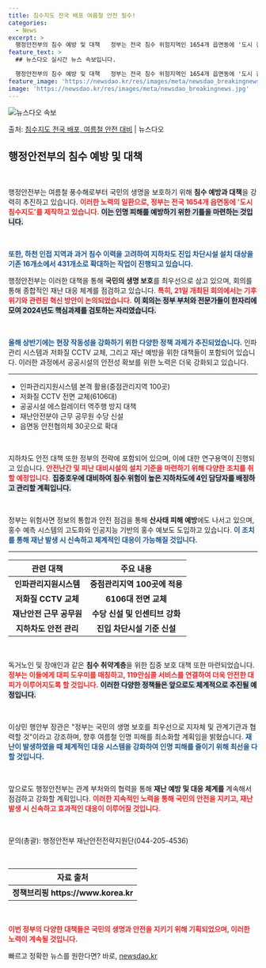 ```yaml
---
title: 침수지도 전국 배포 여름철 안전 필수!
categories:
  - News
excerpt: >
  행정안전부의 침수 예방 및 대책   정부는 전국 침수 위험지역인 1654개 읍면동에 '도시 침수지도'를 제작…
feature_text: >
  ## 뉴스다오 실시간 뉴스 속보입니다.

  행정안전부의 침수 예방 및 대책   정부는 전국 침수 위험지역인 1654개 읍면동에 '도시 침수지도'를 제작…
feature_image: 'https://newsdao.kr/res/images/meta/newsdao_breakingnews.jpg'
image: 'https://newsdao.kr/res/images/meta/newsdao_breakingnews.jpg'
---
```


![뉴스다오 속보](https://newsdao.kr/res/images/meta/newsdao_breakingnews.jpg)

<p>출처: <a href="https://newsdao.kr/4365" rel="dofollow">침수지도 전국 배포, 여름철 안전 대비</a> | 뉴스다오</p>

<h2 data-ke-size="size26">행정안전부의 침수 예방 및 대책</h2>

<p data-ke-size="size16">&nbsp;</p> 

행정안전부는 여름철 풍수해로부터 국민의 생명을 보호하기 위해 **침수 예방과 대책**을 강력히 추진하고 있습니다. <b><span style="color: #ee2323;">이러한 노력의 일환으로, 정부는 전국 1654개 읍면동에 '도시 침수지도'를 제작하고 있습니다.</span></b> <b><span style="background-color: #21538527;">이는 인명 피해를 예방하기 위한 기틀을 마련하는 것입니다.</span></b> 

<p data-ke-size="size16">&nbsp;</p>

<b><span style="color: #1a5490;">또한, 하천 인접 지역과 과거 침수 이력을 고려하여 지하차도 진입 차단시설 설치 대상을 기존 16개소에서 431개소로 확대하는 작업이 진행되고 있습니다.</span></b>

행정안전부는 이러한 대책을 통해 **국민의 생명 보호**를 최우선으로 삼고 있으며, 회의를 통해 종합적인 재난 대응 체계를 점검하고 있습니다. <b><span style="color: #ee2323;">특히, 21일 개최된 회의에서는 기후위기와 관련된 혁신 방안이 논의되었습니다.</span></b> <b><span style="background-color: #21538527;">이 회의는 정부 부처와 전문가들이 한자리에 모여 2024년도 핵심과제를 검토하는 자리였습니다.</span></b>

<p data-ke-size="size16">&nbsp;</p>

<b><span style="color: #1a5490;">올해 상반기에는 현장 작동성을 강화하기 위한 다양한 정책 과제가 추진되었습니다.</span></b> 인파 관리 시스템과 저화질 CCTV 교체, 그리고 재난 예방을 위한 대책들이 포함되어 있습니다. 이러한 과정에서 공공시설의 안전성 확보를 위한 노력은 더욱 강화되고 있습니다. 

<hr>

<ul>
<li>인파관리지원시스템 본격 활용(중점관리지역 100곳)</li>
<li>저화질 CCTV 전면 교체(6106대)</li>
<li>공공시설 에스컬레이터 역주행 방지 대책</li>
<li>재난안전분야 근무 공무원 수당 신설</li>
<li>읍면동 안전협의체 30곳으로 확대</li>
</ul>

<p data-ke-size="size16">&nbsp;</p>

지하차도 안전 대책 또한 정부의 전략에 포함되어 있으며, 이에 대한 연구용역이 진행되고 있습니다. <b><span style="color: #ee2323;">안전난간 및 피난 대비시설의 설치 기준을 마련하기 위해 다양한 조치를 취할 예정입니다.</span></b> <b><span style="background-color: #21538527;">집중호우에 대비하여 침수 위험이 높은 지하차도에 4인 담당자를 배정하고 관리할 계획입니다.</span></b>

<p data-ke-size="size16">&nbsp;</p>

정부는 위험사면 정보의 통합과 안전 점검을 통해 **산사태 피해 예방**에도 나서고 있으며, 홍수 예측 시스템의 고도화와 인공지능 기반의 홍수 예보도 도입하고 있습니다. <b><span style="color: #1a5490;">이 조치를 통해 재난 발생 시 신속하고 체계적인 대응이 가능해질 것입니다.</span></b>

<hr>

<table style="width: 100%;">
    <thead>
        <tr>
            <th style="text-align: center; height: 30px;">관련 대책</th>
            <th style="text-align: center; height: 30px;">주요 내용</th>
        </tr>
    </thead>
    <tbody>
        <tr>
            <td style="text-align: center; height: 17px;"><b>인파관리지원시스템</b></td>
            <td style="text-align: center; height: 17px;"><b>중점관리지역 100곳에 적용</b></td>
        </tr>
        <tr>
            <td style="text-align: center; height: 17px;"><b>저화질 CCTV 교체</b></td>
            <td style="text-align: center; height: 17px;"><b>6106대 전면 교체</b></td>
        </tr>
        <tr>
            <td style="text-align: center; height: 17px;"><b>재난안전 근무 공무원</b></td>
            <td style="text-align: center; height: 17px;"><b>수당 신설 및 인센티브 강화</b></td>
        </tr>
        <tr>
            <td style="text-align: center; height: 17px;"><b>지하차도 안전 관리</b></td>
            <td style="text-align: center; height: 17px;"><b>진입 차단시설 기준 신설</b></td>
        </tr>
    </tbody>
</table>

<p data-ke-size="size16">&nbsp;</p>

독거노인 및 장애인과 같은 **침수 취약계층**을 위한 집중 보호 대책 또한 마련되었습니다. <b><span style="color: #ee2323;">정부는 이들에게 대피 도우미를 매칭하고, 119안심콜 서비스를 연결하여 더욱 안전한 대피가 이루어지도록 할 것입니다.</span></b> <b><span style="background-color: #21538527;">이러한 다양한 정책들은 앞으로도 체계적으로 추진될 예정입니다.</span></b> 

<p data-ke-size="size16">&nbsp;</p>

이상민 행안부 장관은 "정부는 국민의 생명 보호를 최우선으로 지자체 및 관계기관과 협력할 것"이라고 강조하며, 향후 여름철 인명 피해를 최소화할 계획임을 밝혔습니다. <b><span style="color: #1a5490;">재난이 발생하였을 때 체계적인 대응 시스템을 강화하여 인명 피해를 줄이기 위해 최선을 다할 것입니다.</span></b>

<p data-ke-size="size16">&nbsp;</p>

앞으로도 행정안전부는 관계 부처와의 협력을 통해 **재난 예방 및 대응 체계를** 계속해서 점검하고 강화할 계획입니다. <b><span style="color: #ee2323;">이러한 지속적인 노력을 통해 국민의 안전을 지키고, 재난 발생 시 신속하고 효과적인 대응이 이루어질 것입니다.</span></b>

<p data-ke-size="size16">&nbsp;</p>

문의(총괄): 행정안전부 재난안전전략지원단(044-205-4536)

<p data-ke-size="size16">&nbsp;</p>

<table style="width: 100%;">
    <thead>
        <tr>
            <th style="text-align: center; height: 30px;">자료 출처</th>
        </tr>
    </thead>
    <tbody>
        <tr>
            <td style="text-align: center; height: 17px;"><b>정책브리핑 https://www.korea.kr</b></td>
        </tr>
    </tbody>
</table>

<p data-ke-size="size16">&nbsp;</p> 

<b><span style="color: #ee2323;">이번 정부의 다양한 대책들은 국민의 생명과 안전을 지키기 위해 기획되었으며, 이러한 노력이 계속될 것입니다.</span></b> 

빠르고 정확한 뉴스를 원한다면? 바로, <a href="https://newsdao.kr" rel="dofollow">newsdao.kr</a>


